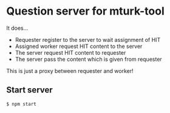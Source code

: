# Question server for mturk-tool

It does...

- Requester register to the server to wait assignment of HIT
- Assigned worker request HIT content to the server
- The server request HIT content to requester
- The server pass the content which is given from requester

This is just a proxy between requester and worker!

## Start server

```js
$ npm start
```
